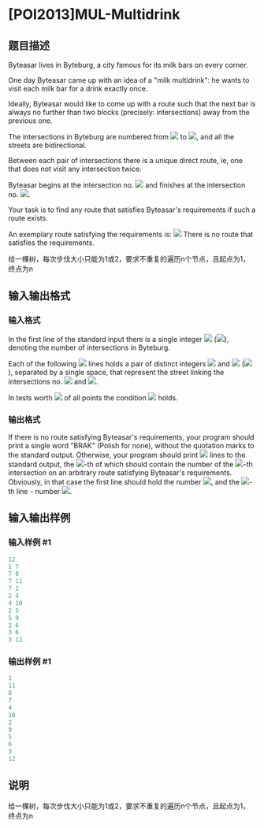# [POI2013]MUL-Multidrink

## 题目描述

Byteasar lives in Byteburg, a city famous for its milk bars on every corner.

One day Byteasar came up with an idea of a "milk multidrink": he wants to visit each milk bar for a drink exactly once.

Ideally, Byteasar would like to come up with a route such that the next bar is always no further than two blocks (precisely: intersections) away from the previous one.

The intersections in Byteburg are numbered from ![](http://main.edu.pl/images/OI20/mul-en-tex.1.png) to ![](http://main.edu.pl/images/OI20/mul-en-tex.2.png), and all the streets are bidirectional.

Between each pair of intersections there is a unique direct route, ie, one that does not visit any intersection twice.

Byteasar begins at the intersection no. ![](http://main.edu.pl/images/OI20/mul-en-tex.3.png) and finishes at the intersection no. ![](http://main.edu.pl/images/OI20/mul-en-tex.4.png).

Your task is to find any route that satisfies Byteasar's requirements if such a route exists.

An exemplary route satisfying the requirements is: ![](http://main.edu.pl/images/OI20/mul-en-tex.5.png) There is no route that satisfies the requirements.

给一棵树，每次步伐大小只能为1或2，要求不重复的遍历n个节点，且起点为1，终点为n

## 输入输出格式

### 输入格式

In the first line of the standard input there is a single integer ![](http://main.edu.pl/images/OI20/mul-en-tex.6.png) (![](http://main.edu.pl/images/OI20/mul-en-tex.7.png)), denoting the number of intersections in Byteburg.

Each of the following ![](http://main.edu.pl/images/OI20/mul-en-tex.8.png) lines holds a pair of distinct integers ![](http://main.edu.pl/images/OI20/mul-en-tex.9.png) and ![](http://main.edu.pl/images/OI20/mul-en-tex.10.png) (![](http://main.edu.pl/images/OI20/mul-en-tex.11.png)), separated by a single space, that represent the street linking the intersections no. ![](http://main.edu.pl/images/OI20/mul-en-tex.12.png) and ![](http://main.edu.pl/images/OI20/mul-en-tex.13.png).

In tests worth ![](http://main.edu.pl/images/OI20/mul-en-tex.14.png) of all points the condition ![](http://main.edu.pl/images/OI20/mul-en-tex.15.png) holds.

### 输出格式

If there is no route satisfying Byteasar's requirements, your program should print a single word "BRAK" (Polish for none), without the quotation marks to the standard output. Otherwise, your program should print ![](http://main.edu.pl/images/OI20/mul-en-tex.16.png) lines to the standard output, the ![](http://main.edu.pl/images/OI20/mul-en-tex.17.png)-th of which should contain the number of the ![](http://main.edu.pl/images/OI20/mul-en-tex.18.png)-th intersection on an arbitrary route satisfying Byteasar's requirements. Obviously, in that case the first line should hold the number ![](http://main.edu.pl/images/OI20/mul-en-tex.19.png), and the ![](http://main.edu.pl/images/OI20/mul-en-tex.20.png)-th line - number ![](http://main.edu.pl/images/OI20/mul-en-tex.21.png).

## 输入输出样例

### 输入样例 #1

```cpp
12
1 7
7 8
7 11
7 2
2 4
4 10
2 5
5 9
2 6
3 6
3 12

```
### 输出样例 #1

```cpp
1
11
8
7
4
10
2
9
5
6
3
12

```
## 说明

给一棵树，每次步伐大小只能为1或2，要求不重复的遍历n个节点，且起点为1，终点为n

